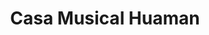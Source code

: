 ---
title: "Casa Musical Huaman"
url: /cercado-de-lima/casa-musical-huaman/
shop: instrumento musical
---